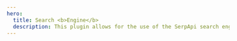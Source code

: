 ```yaml
---
hero:
  title: Search <b>Engine</b>
  description: This plugin allows for the use of the SerpApi search engine
---
```


<code src="./demo.tsx" inline></code>
